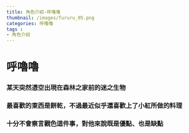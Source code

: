 ```yaml
---
title: 角色介紹-呼嚕嚕
thumbnail: /images/fururu_05.png
categories: 呼嚕嚕
tags :
- 角色介紹
---
```

# 呼嚕嚕
### 某天突然憑空出現在森林之家前的迷之生物
### 最喜歡的東西是餅乾，不過最近似乎還喜歡上了小紅所做的料理
### 十分不會察言觀色這件事，對他來說既是優點、也是缺點

